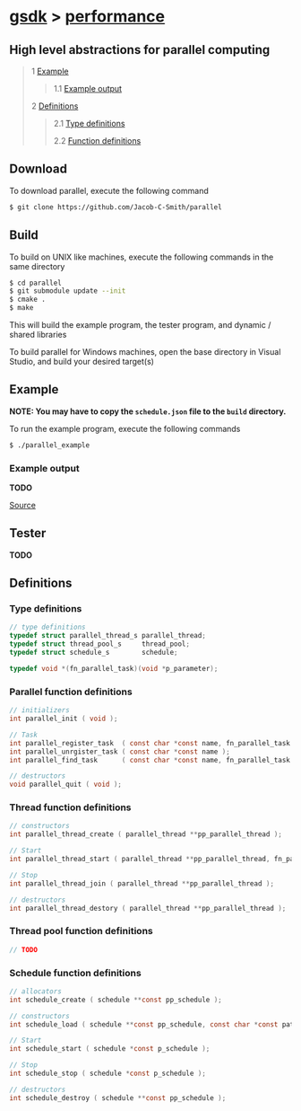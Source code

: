 # [gsdk](../../../README.md) > [performance](../performance.md)

## High level abstractions for parallel computing
 
 > 1 [Example](#example)
 >
 >> 1.1 [Example output](#example-output)
 >
 > 2 [Definitions](#definitions)
 >
 >> 2.1 [Type definitions](#type-definitions)
 >>
 >> 2.2 [Function definitions](#function-definitions)

 ## Download
 To download parallel, execute the following command
 ```bash
 $ git clone https://github.com/Jacob-C-Smith/parallel
 ```
 ## Build
 To build on UNIX like machines, execute the following commands in the same directory
 ```bash
 $ cd parallel
 $ git submodule update --init
 $ cmake .
 $ make
 ```
  This will build the example program, the tester program, and dynamic / shared libraries

  To build parallel for Windows machines, open the base directory in Visual Studio, and build your desired target(s)
 ## Example
 **NOTE: You may have to copy the ```schedule.json``` file to the ```build``` directory.**
 
 To run the example program, execute the following commands
 ```bash
 $ ./parallel_example
 ```
 ### Example output
 
 **TODO**
 
 [Source](main.c)

## Tester
 **TODO**
 
 ## Definitions
 ### Type definitions
```c
// type definitions
typedef struct parallel_thread_s parallel_thread;
typedef struct thread_pool_s     thread_pool;
typedef struct schedule_s        schedule;

typedef void *(fn_parallel_task)(void *p_parameter);
```
### Parallel function definitions
 ```c
// initializers
int parallel_init ( void );

// Task
int parallel_register_task  ( const char *const name, fn_parallel_task  *pfn_parallel_task );
int parallel_unrgister_task ( const char *const name );
int parallel_find_task      ( const char *const name, fn_parallel_task **p_pfn_parallel_task );

// destructors
void parallel_quit ( void );
 ```

### Thread function definitions
 ```c
// constructors
int parallel_thread_create ( parallel_thread **pp_parallel_thread );

// Start
int parallel_thread_start ( parallel_thread **pp_parallel_thread, fn_parallel_task *pfn_task, void *p_parameter );

// Stop
int parallel_thread_join ( parallel_thread **pp_parallel_thread );

// destructors
int parallel_thread_destory ( parallel_thread **pp_parallel_thread );
 ```

### Thread pool function definitions
 ```c
 // TODO
 ```

### Schedule function definitions
 ```c
// allocators
int schedule_create ( schedule **const pp_schedule );

// constructors
int schedule_load ( schedule **const pp_schedule, const char *const path );

// Start
int schedule_start ( schedule *const p_schedule );

// Stop
int schedule_stop ( schedule *const p_schedule );

// destructors
int schedule_destroy ( schedule **const pp_schedule );
 ```
